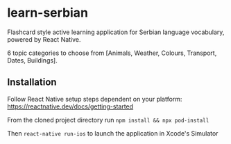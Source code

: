 # learn-serbian

Flashcard style active learning application for Serbian language vocabulary, powered by React Native.

6 topic categories to choose from [Animals, Weather, Colours, Transport, Dates, Buildings].

## Installation

Follow React Native setup steps dependent on your platform:
https://reactnative.dev/docs/getting-started

From the cloned project directory run `npm install && npx pod-install`

Then `react-native run-ios` to launch the application in Xcode's Simulator
